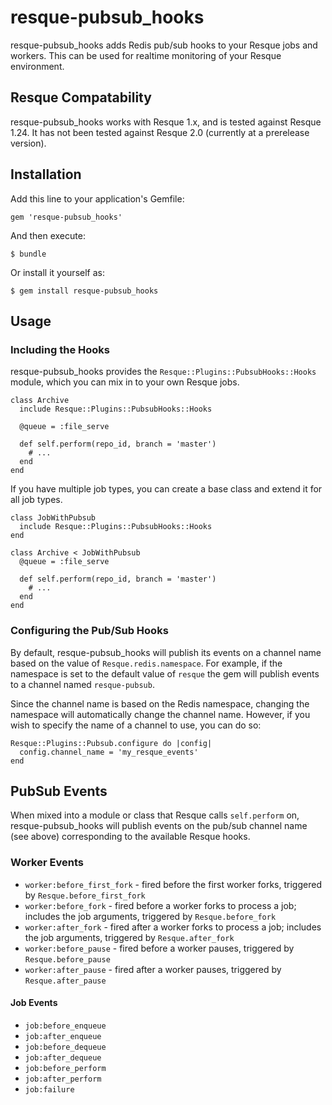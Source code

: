 resque-pubsub_hooks
===================

resque-pubsub_hooks adds Redis pub/sub hooks to your Resque jobs and workers. This can be used for realtime monitoring of your Resque environment.

Resque Compatability
--------------------

resque-pubsub_hooks works with Resque 1.x, and is tested against Resque 1.24. It has not been tested against Resque 2.0 (currently at a prerelease version).

Installation
------------

Add this line to your application's Gemfile:

    gem 'resque-pubsub_hooks'

And then execute:

    $ bundle

Or install it yourself as:

    $ gem install resque-pubsub_hooks

Usage
-----

### Including the Hooks

resque-pubsub_hooks provides the `Resque::Plugins::PubsubHooks::Hooks` module, which you can mix in to your own Resque jobs.

    class Archive
      include Resque::Plugins::PubsubHooks::Hooks

      @queue = :file_serve

      def self.perform(repo_id, branch = 'master')
        # ...
      end
    end

If you have multiple job types, you can create a base class and extend it for all job types.

    class JobWithPubsub
      include Resque::Plugins::PubsubHooks::Hooks
    end

    class Archive < JobWithPubsub
      @queue = :file_serve

      def self.perform(repo_id, branch = 'master')
        # ...
      end
    end

### Configuring the Pub/Sub Hooks

By default, resque-pubsub_hooks will publish its events on a channel name based on the value of `Resque.redis.namespace`. For example, if the namespace is set to the default value of `resque` the gem will publish events to a channel named `resque-pubsub`.

Since the channel name is based on the Redis namespace, changing the namespace will automatically change the channel name. However, if you wish to specify the name of a channel to use, you can do so:

    Resque::Plugins::Pubsub.configure do |config|
      config.channel_name = 'my_resque_events'
    end

PubSub Events
-------------

When mixed into a module or class that Resque calls `self.perform` on, resque-pubsub_hooks will publish events on the pub/sub channel name (see above) corresponding to the available Resque hooks.

### Worker Events

  * `worker:before_first_fork` - fired before the first worker forks, triggered by `Resque.before_first_fork`
  * `worker:before_fork` - fired before a worker forks to process a job; includes the job arguments, triggered by `Resque.before_fork`
  * `worker:after_fork` - fired after a worker forks to process a job; includes the job arguments, triggered by `Resque.after_fork`
  * `worker:before_pause` - fired before a worker pauses, triggered by `Resque.before_pause`
  * `worker:after_pause` - fired after a worker pauses, triggered by `Resque.after_pause`

#### Job Events

  * `job:before_enqueue`
  * `job:after_enqueue`
  * `job:before_dequeue`
  * `job:after_dequeue`
  * `job:before_perform`
  * `job:after_perform`
  * `job:failure`
